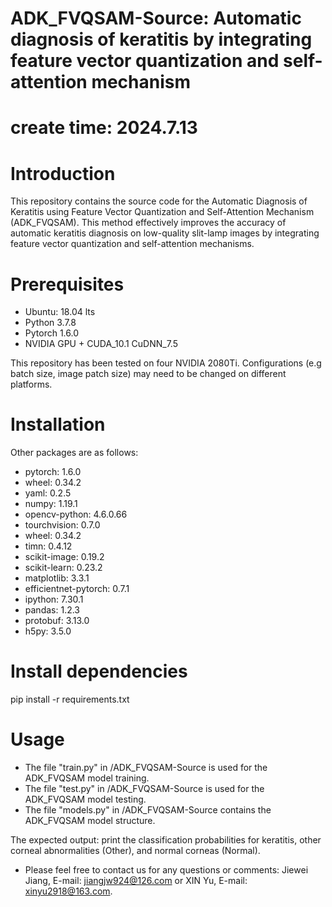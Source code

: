 # ADK_FVQSAM-Source: Automatic diagnosis of keratitis by integrating feature vector quantization and self-attention mechanism
# create time: 2024.7.13

# Introduction
This repository contains the source code for the Automatic Diagnosis of Keratitis using Feature Vector Quantization and Self-Attention Mechanism (ADK_FVQSAM). 
This method effectively improves the accuracy of automatic keratitis diagnosis on low-quality slit-lamp images by integrating feature vector quantization and self-attention mechanisms.

# Prerequisites
* Ubuntu: 18.04 lts
* Python 3.7.8
* Pytorch 1.6.0
* NVIDIA GPU + CUDA_10.1 CuDNN_7.5

This repository has been tested on four NVIDIA 2080Ti. Configurations (e.g batch size, image patch size) may need to be changed on different platforms.

# Installation
Other packages are as follows:
* pytorch: 1.6.0 
* wheel: 0.34.2
* yaml:  0.2.5
* numpy: 1.19.1
* opencv-python: 4.6.0.66
* tourchvision: 0.7.0
* wheel:  0.34.2
* timn: 0.4.12
* scikit-image: 0.19.2
* scikit-learn: 0.23.2
* matplotlib: 3.3.1
* efficientnet-pytorch: 0.7.1
* ipython: 7.30.1
* pandas: 1.2.3
* protobuf: 3.13.0
* h5py: 3.5.0


# Install dependencies
pip install -r requirements.txt

# Usage
* The file "train.py" in /ADK_FVQSAM-Source is used for the ADK_FVQSAM model training.
* The file "test.py" in /ADK_FVQSAM-Source is used for the ADK_FVQSAM model testing.
* The file "models.py" in /ADK_FVQSAM-Source contains the ADK_FVQSAM model structure.



The expected output: print the classification probabilities for  keratitis, other corneal abnormalities (Other), and normal corneas (Normal).


* Please feel free to contact us for any questions or comments: Jiewei Jiang, E-mail: jiangjw924@126.com or XIN Yu, E-mail: xinyu2918@163.com.
